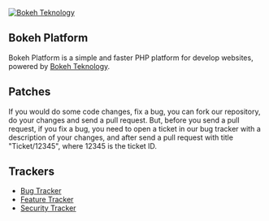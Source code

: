 [![Bokeh Teknology](http://www.bokehteknology.net/images/bokeh_platform.png)](http://www.bokehteknology.net)

## Bokeh Platform

Bokeh Platform is a simple and faster PHP platform for develop websites, powered by [Bokeh Teknology](http://www.bokehteknology.net/).

## Patches

If you would do some code changes, fix a bug, you can fork our repository, do your changes and send a pull request.
But, before you send a pull request, if you fix a bug, you need to open a ticket in our bug tracker with a description of your changes, and after send a pull request with title "Ticket/12345", where 12345 is the ticket ID.

## Trackers

- [Bug Tracker](http://www.bokehteknology.net/tracker.php?p=3)
- [Feature Tracker](http://www.bokehteknology.net/tracker.php?p=4)
- [Security Tracker](http://www.bokehteknology.net/tracker.php?p=7)
